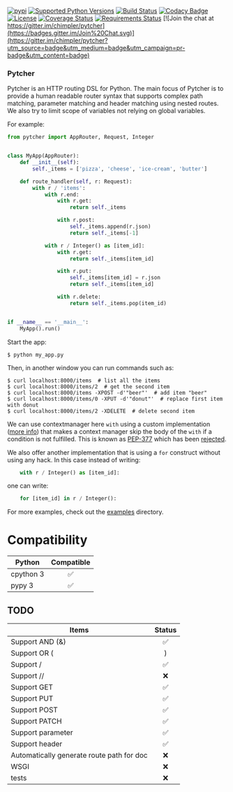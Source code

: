 [![pypi](http://img.shields.io/pypi/v/pytcher.png)](https://pypi.python.org/pypi/pytcher)
[![Supported Python Versions](https://img.shields.io/pypi/pyversions/Pytcher.svg)](https://pypi.python.org/pypi/pytcher/)
[![Build Status](https://travis-ci.org/chimpler/pytcher.svg)](https://travis-ci.org/chimpler/pytcher)
[![Codacy Badge](https://api.codacy.com/project/badge/Grade/684cdd4d82734702ac612bf8b25fc5a0)](https://www.codacy.com/app/francois-dangngoc/pyhocon?utm_source=github.com&amp;utm_medium=referral&amp;utm_content=chimpler/pyhocon&amp;utm_campaign=Badge_Grade)
[![License](https://img.shields.io/pypi/l/Pyhocon.svg)](https://pypi.python.org/pypi/pyhocon/)
[![Coverage Status](https://coveralls.io/repos/chimpler/pytcher/badge.svg)](https://coveralls.io/r/chimpler/pytcher)
[![Requirements Status](https://requires.io/github/chimpler/pytcher/requirements.svg?branch=master)](https://requires.io/github/chimpler/pytcher/requirements/?branch=master)
[![Join the chat at https://gitter.im/chimpler/pytcher](https://badges.gitter.im/Join%20Chat.svg)](https://gitter.im/chimpler/pytcher?utm_source=badge&utm_medium=badge&utm_campaign=pr-badge&utm_content=badge)

### Pytcher


Pytcher is an HTTP routing DSL for Python. The main focus of Pytcher is to provide a human readable router syntax that supports complex path matching, parameter matching and header matching using nested routes.
We also try to limit scope of variables not relying on global variables. 

For example:
```python
from pytcher import AppRouter, Request, Integer


class MyApp(AppRouter):
    def __init__(self):
        self._items = ['pizza', 'cheese', 'ice-cream', 'butter']

    def route_handler(self, r: Request):
        with r / 'items':
            with r.end:
                with r.get:
                    return self._items

                with r.post:
                    self._items.append(r.json)
                    return self._items[-1]

            with r / Integer() as [item_id]:
                with r.get:
                    return self._items[item_id]

                with r.put:
                    self._items[item_id] = r.json
                    return self._items[item_id]

                with r.delete:
                    return self._items.pop(item_id)


if __name__ == '__main__':
    MyApp().run()
```

Start the app:

    $ python my_app.py

Then, in another window you can run commands such as:

    $ curl localhost:8000/items  # list all the items
    $ curl localhost:8000/items/2  # get the second item
    $ curl localhost:8000/items -XPOST -d'"beer"'  # add item "beer"
    $ curl localhost:8000/items/0 -XPUT -d'"donut"'  # replace first item with donut
    $ curl localhost:8000/items/2 -XDELETE  # delete second item

We can use contextmanager here `with` using a custom implementation ([more info](https://stackoverflow.com/questions/12594148/skipping-execution-of-with-block/54765496#54765496))
that makes a context manager skip the body of the `with` if a condition is not fulfilled.
This is known as [PEP-377](https://www.python.org/dev/peps/pep-0377/) which has been [rejected](https://www.python.org/dev/peps/pep-0377/).

We also offer another implementation that is using a `for` construct without using any hack.
In this case instead of writing:
```python
    with r / Integer() as [item_id]:
```

one can write:
```python
    for [item_id] in r / Integer():
```

For more examples, check out the [examples](https://github.com/chimpler/pytcher/tree/master/examples) directory.

# Compatibility

Python      | Compatible
------------|:------:
cpython 3   | :white_check_mark:
pypy 3      | :white_check_mark:

## TODO

Items                                     | Status
------------------------------------------| :-----:
Support AND (&)                           | :white_check_mark:
Support OR (|)                            | :white_check_mark:
Support /                                 | :white_check_mark:
Support //                                | :x:
Support GET                               | :white_check_mark:
Support PUT                               | :white_check_mark:
Support POST                              | :white_check_mark:
Support PATCH                             | :white_check_mark:
Support parameter                         | :white_check_mark:
Support header                            | :white_check_mark:
Automatically generate route path for doc | :x:
WSGI                                      | :x:
tests                                     | :x:
